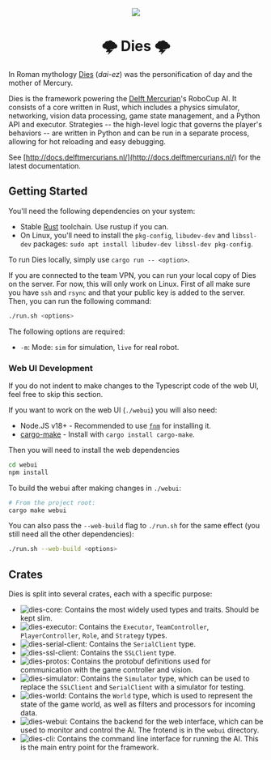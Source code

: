 <p align="center">
<picture>
  <source media="(prefers-color-scheme: dark)" srcset="https://delftmercurians.nl/images/logo_dark.svg">
  <img src="https://delftmercurians.nl/images/logo.svg" style="max-width: 40%;">
</picture>
</p>

<h1 align="center">🌩 Dies 🌩</h1>

In Roman mythology [Dies](<https://en.wikipedia.org/wiki/Dies_(mythology)>) (_dai-ez_) was the personification of day and the mother of Mercury.

Dies is the framework powering the [Delft Mercurian](https://delftmercurians.nl/)'s RoboCup AI. It consists of a core written in Rust, which includes a physics simulator, networking, vision data processing, game state management, and a Python API and executor. Strategies -- the high-level logic that governs the player's behaviors -- are written in Python and can be run in a separate process, allowing for hot reloading and easy debugging.

See [http://docs.delftmercurians.nl/](http://docs.delftmercurians.nl/) for the latest documentation.

## Getting Started

You'll need the following dependencies on your system:

- Stable [Rust](https://www.rust-lang.org/tools/install) toolchain. Use rustup if you can.
- On Linux, you'll need to install the `pkg-config`, `libudev-dev` and `libssl-dev` packages: `sudo apt install libudev-dev libssl-dev pkg-config`.

To run Dies locally, simply use `cargo run -- <option>`.

If you are connected to the team VPN, you can run your local copy of Dies on the server. For now, this will only work on Linux. First of all make sure you have `ssh` and `rsync` and that your public key is added to the server. Then, you can run the following command:

```sh
./run.sh <options>
```

The following options are required:

- `-m`: Mode: `sim` for simulation, `live` for real robot.

### Web UI Development

If you do not indent to make changes to the Typescript code of the web UI, feel free to skip this section.

If you want to work on the web UI (`./webui`) you will also need:

- Node.JS v18+ - Recommended to use [`fnm`](https://github.com/Schniz/fnm) for installing it.
- [cargo-make](https://sagiegurari.github.io/cargo-make) - Install with `cargo install cargo-make`.

Then you will need to install the web dependencies

```bash
cd webui
npm install
```

To build the webui after making changes in `./webui`:

```bash
# From the project root:
cargo make webui
```

You can also pass the `--web-build` flag to `./run.sh` for the same effect (you still need all the other dependencies):

```bash
./run.sh --web-build <options>
```

## Crates

Dies is split into several crates, each with a specific purpose:

- ![`dies-core`](./crates/dies-core): Contains the most widely used types and traits. Should be kept slim.
- ![`dies-executor`](./crates/dies-executor): Contains the `Executor`, `TeamController`, `PlayerController`, `Role`, and `Strategy` types.
- ![`dies-serial-client`](./crates/dies-serial-client): Contains the `SerialClient` type.
- ![`dies-ssl-client`](./crates/dies-ssl-client): Contains the `SSLClient` type.
- ![`dies-protos`](./crates/dies-protos): Contains the protobuf definitions used for communication with the game controller and vision.
- ![`dies-simulator`](./crates/dies-simulator): Contains the `Simulator` type, which can be used to replace the `SSLClient` and `SerialClient` with a simulator for testing.
- ![`dies-world`](./crates/dies-world): Contains the `World` type, which is used to represent the state of the game world, as well as filters and processors for incoming data.
- ![`dies-webui`](./crates/dies-webui): Contains the backend for the web interface, which can be used to monitor and control the AI. The frotend is in the `webui` directory.
- ![`dies-cli`](./crates/dies-cli): Contains the command line interface for running the AI. This is the main entry point for the framework.
